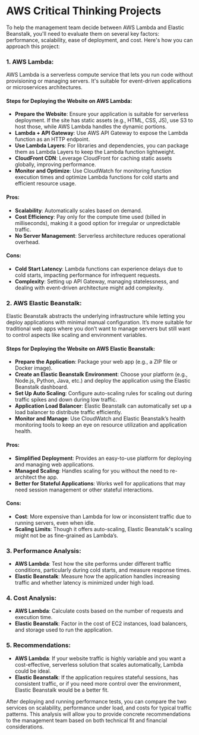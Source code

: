 # AWS Critical Thinking Projects

To help the management team decide between AWS Lambda and Elastic Beanstalk, you'll need to evaluate them on several key factors: performance, scalability, ease of deployment, and cost. Here's how you can approach this project:

### 1. **AWS Lambda:**
   AWS Lambda is a serverless compute service that lets you run code without provisioning or managing servers. It's suitable for event-driven applications or microservices architectures.

   #### **Steps for Deploying the Website on AWS Lambda:**
   - **Prepare the Website**: Ensure your application is suitable for serverless deployment. If the site has static assets (e.g., HTML, CSS, JS), use S3 to host those, while AWS Lambda handles the dynamic portions.
   - **Lambda + API Gateway**: Use AWS API Gateway to expose the Lambda function as an HTTP endpoint.
   - **Use Lambda Layers**: For libraries and dependencies, you can package them as Lambda Layers to keep the Lambda function lightweight.
   - **CloudFront CDN**: Leverage CloudFront for caching static assets globally, improving performance.
   - **Monitor and Optimize**: Use CloudWatch for monitoring function execution times and optimize Lambda functions for cold starts and efficient resource usage.

   #### **Pros**:
   - **Scalability**: Automatically scales based on demand.
   - **Cost Efficiency**: Pay only for the compute time used (billed in milliseconds), making it a good option for irregular or unpredictable traffic.
   - **No Server Management**: Serverless architecture reduces operational overhead.

   #### **Cons**:
   - **Cold Start Latency**: Lambda functions can experience delays due to cold starts, impacting performance for infrequent requests.
   - **Complexity**: Setting up API Gateway, managing statelessness, and dealing with event-driven architecture might add complexity.

### 2. **AWS Elastic Beanstalk:**
   Elastic Beanstalk abstracts the underlying infrastructure while letting you deploy applications with minimal manual configuration. It’s more suitable for traditional web apps where you don’t want to manage servers but still want to control aspects like scaling and environment variables.

   #### **Steps for Deploying the Website on AWS Elastic Beanstalk:**
   - **Prepare the Application**: Package your web app (e.g., a ZIP file or Docker image).
   - **Create an Elastic Beanstalk Environment**: Choose your platform (e.g., Node.js, Python, Java, etc.) and deploy the application using the Elastic Beanstalk dashboard.
   - **Set Up Auto Scaling**: Configure auto-scaling rules for scaling out during traffic spikes and down during low traffic.
   - **Application Load Balancer**: Elastic Beanstalk can automatically set up a load balancer to distribute traffic efficiently.
   - **Monitor and Manage**: Use CloudWatch and Elastic Beanstalk’s health monitoring tools to keep an eye on resource utilization and application health.

   #### **Pros**:
   - **Simplified Deployment**: Provides an easy-to-use platform for deploying and managing web applications.
   - **Managed Scaling**: Handles scaling for you without the need to re-architect the app.
   - **Better for Stateful Applications**: Works well for applications that may need session management or other stateful interactions.

   #### **Cons**:
   - **Cost**: More expensive than Lambda for low or inconsistent traffic due to running servers, even when idle.
   - **Scaling Limits**: Though it offers auto-scaling, Elastic Beanstalk's scaling might not be as fine-grained as Lambda’s.

### 3. **Performance Analysis**:
   - **AWS Lambda**: Test how the site performs under different traffic conditions, particularly during cold starts, and measure response times.
   - **Elastic Beanstalk**: Measure how the application handles increasing traffic and whether latency is minimized under high load.

### 4. **Cost Analysis**:
   - **AWS Lambda**: Calculate costs based on the number of requests and execution time.
   - **Elastic Beanstalk**: Factor in the cost of EC2 instances, load balancers, and storage used to run the application.

### 5. **Recommendations**:
   - **AWS Lambda**: If your website traffic is highly variable and you want a cost-effective, serverless solution that scales automatically, Lambda could be ideal.
   - **Elastic Beanstalk**: If the application requires stateful sessions, has consistent traffic, or if you need more control over the environment, Elastic Beanstalk would be a better fit.

After deploying and running performance tests, you can compare the two services on scalability, performance under load, and costs for typical traffic patterns. This analysis will allow you to provide concrete recommendations to the management team based on both technical fit and financial considerations.

